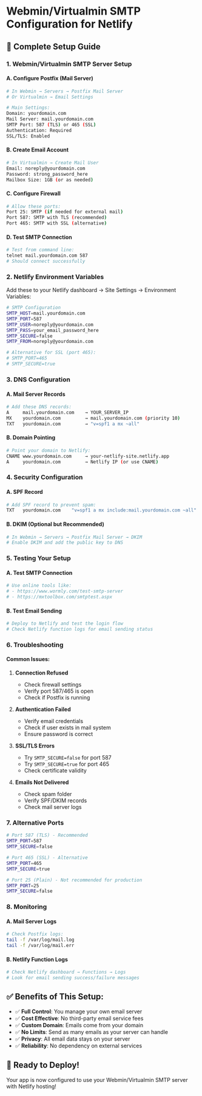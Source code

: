 # Webmin/Virtualmin SMTP Configuration for Netlify

## 🎯 **Complete Setup Guide**

### **1. Webmin/Virtualmin SMTP Server Setup**

#### **A. Configure Postfix (Mail Server)**
```bash
# In Webmin → Servers → Postfix Mail Server
# Or Virtualmin → Email Settings

# Main Settings:
Domain: yourdomain.com
Mail Server: mail.yourdomain.com
SMTP Port: 587 (TLS) or 465 (SSL)
Authentication: Required
SSL/TLS: Enabled
```

#### **B. Create Email Account**
```bash
# In Virtualmin → Create Mail User
Email: noreply@yourdomain.com
Password: strong_password_here
Mailbox Size: 1GB (or as needed)
```

#### **C. Configure Firewall**
```bash
# Allow these ports:
Port 25: SMTP (if needed for external mail)
Port 587: SMTP with TLS (recommended)
Port 465: SMTP with SSL (alternative)
```

#### **D. Test SMTP Connection**
```bash
# Test from command line:
telnet mail.yourdomain.com 587
# Should connect successfully
```

### **2. Netlify Environment Variables**

Add these to your Netlify dashboard → Site Settings → Environment Variables:

```bash
# SMTP Configuration
SMTP_HOST=mail.yourdomain.com
SMTP_PORT=587
SMTP_USER=noreply@yourdomain.com
SMTP_PASS=your_email_password_here
SMTP_SECURE=false
SMTP_FROM=noreply@yourdomain.com

# Alternative for SSL (port 465):
# SMTP_PORT=465
# SMTP_SECURE=true
```

### **3. DNS Configuration**

#### **A. Mail Server Records**
```bash
# Add these DNS records:
A     mail.yourdomain.com    → YOUR_SERVER_IP
MX    yourdomain.com         → mail.yourdomain.com (priority 10)
TXT   yourdomain.com         → "v=spf1 a mx ~all"
```

#### **B. Domain Pointing**
```bash
# Point your domain to Netlify:
CNAME www.yourdomain.com     → your-netlify-site.netlify.app
A     yourdomain.com         → Netlify IP (or use CNAME)
```

### **4. Security Configuration**

#### **A. SPF Record**
```bash
# Add SPF record to prevent spam:
TXT   yourdomain.com    "v=spf1 a mx include:mail.yourdomain.com ~all"
```

#### **B. DKIM (Optional but Recommended)**
```bash
# In Webmin → Servers → Postfix Mail Server → DKIM
# Enable DKIM and add the public key to DNS
```

### **5. Testing Your Setup**

#### **A. Test SMTP Connection**
```bash
# Use online tools like:
# - https://www.wormly.com/test-smtp-server
# - https://mxtoolbox.com/smtptest.aspx
```

#### **B. Test Email Sending**
```bash
# Deploy to Netlify and test the login flow
# Check Netlify function logs for email sending status
```

### **6. Troubleshooting**

#### **Common Issues:**

1. **Connection Refused**
   - Check firewall settings
   - Verify port 587/465 is open
   - Check if Postfix is running

2. **Authentication Failed**
   - Verify email credentials
   - Check if user exists in mail system
   - Ensure password is correct

3. **SSL/TLS Errors**
   - Try `SMTP_SECURE=false` for port 587
   - Try `SMTP_SECURE=true` for port 465
   - Check certificate validity

4. **Emails Not Delivered**
   - Check spam folder
   - Verify SPF/DKIM records
   - Check mail server logs

### **7. Alternative Ports**

```bash
# Port 587 (TLS) - Recommended
SMTP_PORT=587
SMTP_SECURE=false

# Port 465 (SSL) - Alternative
SMTP_PORT=465
SMTP_SECURE=true

# Port 25 (Plain) - Not recommended for production
SMTP_PORT=25
SMTP_SECURE=false
```

### **8. Monitoring**

#### **A. Mail Server Logs**
```bash
# Check Postfix logs:
tail -f /var/log/mail.log
tail -f /var/log/mail.err
```

#### **B. Netlify Function Logs**
```bash
# Check Netlify dashboard → Functions → Logs
# Look for email sending success/failure messages
```

## ✅ **Benefits of This Setup:**

- ✅ **Full Control**: You manage your own email server
- ✅ **Cost Effective**: No third-party email service fees
- ✅ **Custom Domain**: Emails come from your domain
- ✅ **No Limits**: Send as many emails as your server can handle
- ✅ **Privacy**: All email data stays on your server
- ✅ **Reliability**: No dependency on external services

## 🚀 **Ready to Deploy!**

Your app is now configured to use your Webmin/Virtualmin SMTP server with Netlify hosting!

